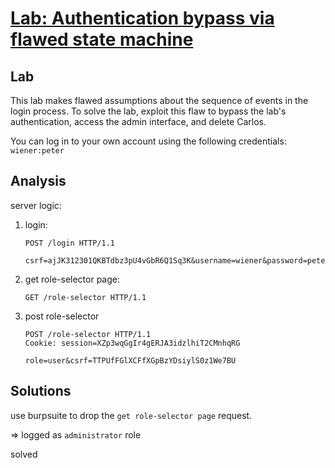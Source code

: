 # [Lab: Authentication bypass via flawed state machine](https://portswigger.net/web-security/logic-flaws/examples/lab-logic-flaws-authentication-bypass-via-flawed-state-machine)

## Lab

This lab makes flawed assumptions about the sequence of events in the login process. To solve the lab, exploit this flaw to bypass the lab's authentication, access the admin interface, and delete Carlos.

You can log in to your own account using the following credentials: `wiener:peter`

## Analysis

server logic:

1. login:

    ```http
    POST /login HTTP/1.1

    csrf=ajJK312301QKBTdbz3pU4vGbR6Q1Sq3K&username=wiener&password=peter
    ```

2. get role-selector page:

    ```http
    GET /role-selector HTTP/1.1
    ```

3. post role-selector

    ```http
    POST /role-selector HTTP/1.1
    Cookie: session=XZp3wqGgIr4gERJA3idzlhiT2CMnhqRG
    
    role=user&csrf=TTPUfFGlXCFfXGpBzYDsiylS0z1We7BU
    ```

## Solutions

use burpsuite to drop the `get role-selector page` request.

=> logged as `administrator` role

solved
